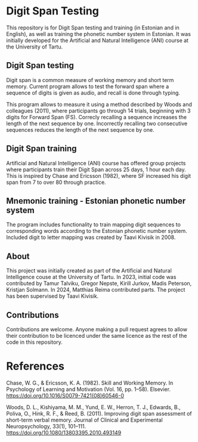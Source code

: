 # Digit Span Testing

This repository is for Digit Span testing and training (in Estonian and in English), as well as training the phonetic number system in Estonian. It was initially developed for the Artificial and Natural Intelligence (ANI) course at the University of Tartu.

## Digit Span testing

Digit span is a common measure of working memory and short term memory. Current program allows to test the forward span where a sequence of digits is given as audio, and recall is done through typing. 

This program allows to measure it using a method described by Woods and colleagues (2011), where participants go through 14 trials, beginning with 3 digits for Forward Span (FS). Correcly recalling a sequence increases the length of the next sequence by one. Incorrectly recalling two consecutive sequences reduces the length of the next sequence by one.

## Digit Span training

Artificial and Natural Intelligence (ANI) course has offered group projects where participants train their Digit Span across 25 days, 1 hour each day. This is inspired by Chase and Ericsson (1982), where SF increased his digit span from 7 to over 80 through practice.

## Mnemonic training - Estonian phonetic number system

The program includes functionality to train mapping digit sequences to corresponding words according to the Estonian phonetic number system. Included digit to letter mapping was created by Taavi Kivisik in 2008.

## About

This project was initially created as part of the Artificial and Natural Intelligence couse at the University of Tartu. In 2023, initial code was contributed by Tamur Talviku, Gregor Nepste, Kirill Jurkov, Madis Peterson, Kristjan Solmann. In 2024, Matthias Reima contributed parts. The project has been supervised by Taavi Kivisik.

## Contributions

Contributions are welcome. Anyone making a pull request agrees to allow their contribution to be licenced under the same licence as the rest of the code in this repository.

# References

Chase, W. G., & Ericsson, K. A. (1982). Skill and Working Memory. In Psychology of Learning and Motivation (Vol. 16, pp. 1–58). Elsevier. https://doi.org/10.1016/S0079-7421(08)60546-0

Woods, D. L., Kishiyama, M. M., Yund, E. W., Herron, T. J., Edwards, B., Poliva, O., Hink, R. F., & Reed, B. (2011). Improving digit span assessment of short-term verbal memory. Journal of Clinical and Experimental Neuropsychology, 33(1), 101–111. https://doi.org/10.1080/13803395.2010.493149